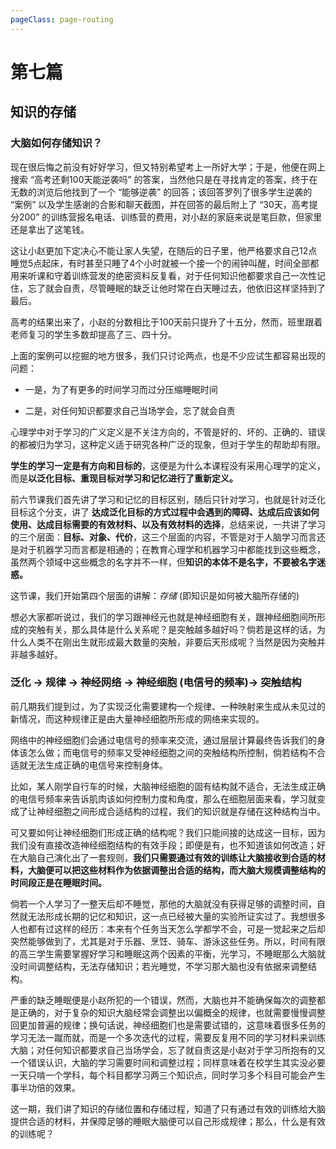 ```yaml
---
pageClass: page-routing 
---
```


# 第七篇

## 知识的存储 <Badge text="主题"/>

<div class="case">
    <h3>大脑如何存储知识？</h3>
    <p>现在很后悔之前没有好好学习，但又特别希望考上一所好大学；于是，他便在网上搜索 “高考还剩100天能逆袭吗” 的答案，当然他只是在寻找肯定的答案，终于在无数的浏览后他找到了一个 “能够逆袭” 的回答；该回答罗列了很多学生逆袭的 “案例” 以及学生感谢的合影和聊天截图，并在回答的最后附上了 “30天，高考提分200” 的训练营报名电话、训练营的费用，对小赵的家庭来说是笔巨款，但家里还是拿出了这笔钱。</p>
    <p>这让小赵更加下定决心不能让家人失望，在随后的日子里，他严格要求自己12点睡觉5点起床，有时甚至只睡了4个小时就被一个接一个的闹钟叫醒，时间全部都用来听课和守着训练营发的绝密资料反复看，对于任何知识他都要求自己一次性记住，忘了就会自责，尽管睡眠的缺乏让他时常在白天睡过去，他依旧这样坚持到了最后。</p>
    <p>高考的结果出来了，小赵的分数相比于100天前只提升了十五分，然而，班里跟着老师复习的学生多数却提高了三、四十分。</p>
</div>

上面的案例可以挖掘的地方很多，我们只讨论两点，也是不少应试生都容易出现的问题：

* 一是，为了有更多的时间学习而过分压缩睡眠时间

* 二是，对任何知识都要求自己当场学会，忘了就会自责

心理学中对于学习的广义定义是不关注方向的，不管是好的、坏的、正确的、错误的都被归为学习，这种定义适于研究各种广泛的现象，但对于学生的帮助却有限。

**学生的学习一定是有方向和目标的**，这便是为什么本课程没有采用心理学的定义，而是**以泛化目标、重现目标对学习和记忆进行了重新定义。**

前六节课我们首先讲了学习和记忆的目标区别，随后只针对学习，也就是针对泛化目标这个分支，讲了 **达成泛化目标的方式过程中会遇到的障碍、达成后应该如何使用、达成目标需要的有效材料、以及有效材料的选择**，总结来说，一共讲了学习的三个层面：**目标、对象、代价**，这三个层面的内容，不管是对于人脑学习而言还是对于机器学习而言都是相通的；在教育心理学和机器学习中都能找到这些概念，虽然两个领域中这些概念的名字并不一样，但**知识的本体不是名字，不要被名字迷惑。**

这节课，我们开始第四个层面的讲解：<i>存储</i> (即知识是如何被大脑所存储的)

想必大家都听说过，我们的学习跟神经元也就是神经细胞有关，跟神经细胞间所形成的突触有关，那么具体是什么关系呢？是突触越多越好吗？倘若是这样的话，为什么人类不在刚出生就形成最大数量的突触，非要后天形成呢？当然是因为突触并非越多越好。

### 泛化 -> 规律 -> 神经网络 -> 神经细胞 (电信号的频率)-> 突触结构

前几期我们提到过，为了实现泛化需要建构一个规律、一种映射来生成从未见过的新情况，而这种规律正是由大量神经细胞所形成的网络来实现的。

网络中的神经细胞们会通过电信号的频率来交流，通过层层计算最终告诉我们的身体该怎么做；而电信号的频率又受神经细胞之间的突触结构所控制，倘若结构不合适就无法生成正确的电信号来控制身体。

比如，某人刚学自行车的时候，大脑神经细胞的固有结构就不适合，无法生成正确的电信号频率来告诉肌肉该如何控制力度和角度，那么在细胞层面来看，学习就变成了让神经细胞之间形成合适结构的过程，我们的知识就是存储在这种结构当中。

可又要如何让神经细胞们形成正确的结构呢？我们只能间接的达成这一目标，因为我们没有直接改造神经细胞结构的有效手段；即便是有，也不知道该如何改造；好在大脑自己演化出了一套规则，**我们只需要通过有效的训练让大脑接收到合适的材料，大脑便可以把这些材料作为依据调整出合适的结构，而大脑大规模调整结构的时间段正是在睡眠时间。**

倘若一个人学习了一整天后却不睡觉，那他的大脑就没有获得足够的调整时间，自然就无法形成长期的记忆和知识，这一点已经被大量的实验所证实过了。我想很多人也都有过这样的经历：本来有个任务当天怎么学都学不会，可是一觉起来之后却突然能够做到了，尤其是对于乐器、烹饪、骑车、游泳这些任务。所以，时间有限的高三学生需要掌握好学习和睡眠这两个因素的平衡，光学习，不睡眠那么大脑就没时间调整结构，无法存储知识；若光睡觉，不学习那大脑也没有依据来调整结构。

严重的缺乏睡眠便是小赵所犯的一个错误，然而，大脑也并不能确保每次的调整都是正确的，对于复杂的知识大脑经常会调整出以偏概全的规律，也就需要慢慢调整回更加普遍的规律；换句话说，神经细胞们也是需要试错的，这意味着很多任务的学习无法一蹴而就，而是一个多次迭代的过程，需要反复用不同的学习材料来训练大脑；对任何知识都要求自己当场学会，忘了就自责这是小赵对于学习所抱有的又一个错误认识，大脑的学习需要时间和调整过程；同样意味着在校学生其实没必要一天只啃一个学科，每个科目都学习两三个知识点，同时学习多个科目可能会产生事半功倍的效果。

这一期，我们讲了知识的存储位置和存储过程，知道了只有通过有效的训练给大脑提供合适的材料，并保障足够的睡眠大脑便可以自己形成规律；那么，什么是有效的训练呢？
